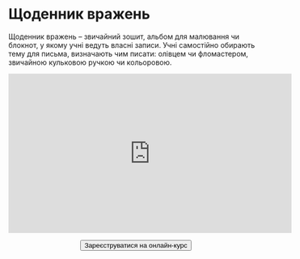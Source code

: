 # Щоденник вражень

Щоденник вражень – звичайний зошит, альбом для малювання чи блокнот, у якому учні ведуть власні записи. Учні самостійно обирають тему для письма, визначають чим писати: олівцем чи фломастером, звичайною кульковою ручкою чи кольоровою.

<p align="center"><iframe width="560" height="315" src="https://www.youtube.com/embed/N4uOwJ-lbCI?ecver=1" frameborder="0" allowfullscreen></iframe></p>

<p><center><a href="https://edera1.typeform.com/to/Gc9QZ4" target="_blank"><button type="button" class="btn btn-primary" aria-haspopup="true" aria-expanded="false">Зареєструватися на онлайн-курс</button></a></center></p>